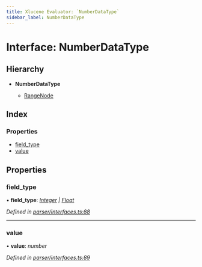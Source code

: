 ```yaml
---
title: Xlucene Evaluator: `NumberDataType`
sidebar_label: NumberDataType
---
```


# Interface: NumberDataType

## Hierarchy

* **NumberDataType**

  * [RangeNode](rangenode.md)

## Index

### Properties

* [field_type](numberdatatype.md#field_type)
* [value](numberdatatype.md#value)

## Properties

###  field_type

• **field_type**: *[Integer](../enums/fieldtype.md#integer) | [Float](../enums/fieldtype.md#float)*

*Defined in [parser/interfaces.ts:88](https://github.com/terascope/teraslice/blob/d2d877b60/packages/xlucene-evaluator/src/parser/interfaces.ts#L88)*

___

###  value

• **value**: *number*

*Defined in [parser/interfaces.ts:89](https://github.com/terascope/teraslice/blob/d2d877b60/packages/xlucene-evaluator/src/parser/interfaces.ts#L89)*
